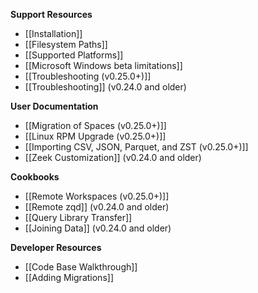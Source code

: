 **Support Resources**

- [[Installation]]
- [[Filesystem Paths]]
- [[Supported Platforms]]
- [[Microsoft Windows beta limitations]]
- [[Troubleshooting (v0.25.0+)]]
- [[Troubleshooting]] (v0.24.0 and older)

**User Documentation**

- [[Migration of Spaces (v0.25.0+)]]
- [[Linux RPM Upgrade (v0.25.0+)]]
- [[Importing CSV, JSON, Parquet, and ZST (v0.25.0+)]]
- [[Zeek Customization]] (v0.24.0 and older)

**Cookbooks**

- [[Remote Workspaces (v0.25.0+)]]
- [[Remote zqd]] (v0.24.0 and older)
- [[Query Library Transfer]]
- [[Joining Data]] (v0.24.0 and older)

**Developer Resources**

- [[Code Base Walkthrough]]
- [[Adding Migrations]]
